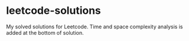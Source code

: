 # leetcode-solutions

My solved solutions for Leetcode. Time and space complexity analysis is added at the bottom of solution. 
